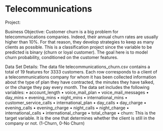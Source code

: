 # Telecommunications
Project:

Business Objective: Customer churn is a big problem for telecommunications companies. Indeed, their annual churn rates are usually higher than 10%. For that reason, they develop strategies to keep as many clients as possible. This is a classification project since the variable to be predicted is binary (churn or loyal customer). The goal here is to model churn probability, conditioned on the customer features.

Data Set Details: The data file telecommunications_churn.csv contains a total of 19 features for 3333 customers. Each row corresponds to a client of a telecommunications company for whom it has been collected information about the type of plan they have contracted, the minutes they have talked, or the charge they pay every month.
The data set includes the following variables:
•	account_length
•	voice_mail_plan
•	voice_mail_messages
•	day_mins
•	evening_mins
•	night_mins
•	international_mins
•	customer_service_calls
•	international_plan
•	day_calls
•	day_charge
•	evening_calls
•	evening_charge
•	night_calls
•	night_charge
•	international_calls
•	international_charge
•	total_charge
•	churn: This is the target variable. It is the one that determines whether the client is still in the company or not. (1-Churn, 0-No Churn)
